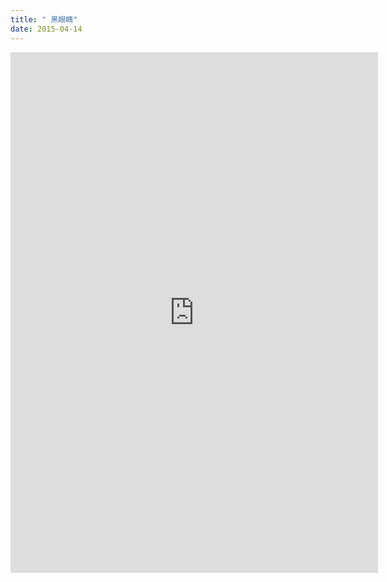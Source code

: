 ```yaml
---
title: " 黑眼睛"
date: 2015-04-14
---
```

<div style="text-align:center">
<iframe src="http://docs.google.com/gview?url=https://github.com/pku-accordion/pku-accordion.github.io/raw/77f042ef77f64bc522f6c7f0b22336c723e51bcf/assets/files/3/dark eyes.pdf&embedded=true" style="width:588px; height:833px;" frameborder="0"></iframe>
</div>



